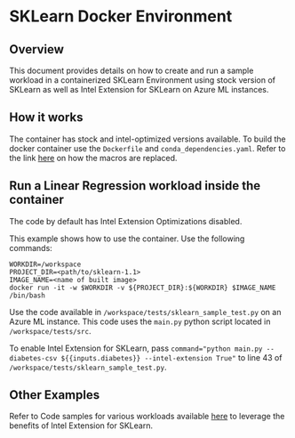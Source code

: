 # SKLearn Docker Environment 

## Overview
This document provides details on how to create and run a sample workload in a containerized SKLearn Environment using stock version of SKLearn as well as Intel Extension for SKLearn on Azure ML instances.

## How it works
The container has stock and intel-optimized versions available. 
To build the docker container use the `Dockerfile` and `conda_dependencies.yaml`.
Refer to the link [here](https://github.com/Azure/azureml-assets/wiki/Environments#testing-environment-image-builds) on how the macros are replaced.

## Run a Linear Regression workload inside the container
The code by default has Intel Extension Optimizations disabled.

This example shows how to use the container. Use the following commands:
```
WORKDIR=/workspace
PROJECT_DIR=<path/to/sklearn-1.1>
IMAGE_NAME=<name of built image>
docker run -it -w $WORKDIR -v ${PROJECT_DIR}:${WORKDIR} $IMAGE_NAME /bin/bash 
```
Use the code available in `/workspace/tests/sklearn_sample_test.py` on an Azure ML instance. This code uses the `main.py` python script located in `/workspace/tests/src`. 

To enable Intel Extension for SKLearn, pass `command="python main.py --diabetes-csv ${{inputs.diabetes}} --intel-extension True"` to line 43 of `/workspace/tests/sklearn_sample_test.py`.

## Other Examples 
Refer to Code samples for various workloads available [here](https://github.com/intel/scikit-learn-intelex/tree/master/examples/notebooks#snake-intelr-extension-for-scikit-learn-notebooks) to leverage the benefits of Intel Extension for SKLearn.



